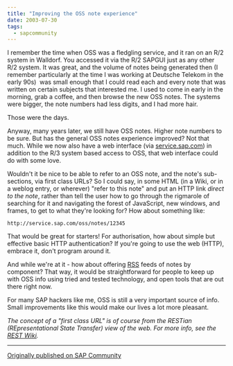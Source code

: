 ```yaml
---
title: "Improving the OSS note experience"
date: 2003-07-30
tags:
  - sapcommunity
---
```

I remember the time when OSS was a fledgling service, and it ran on an
R/2 system in Walldorf. You accessed it via the R/2 SAPGUI just as any
other R/2 system. It was great, and the volume of notes being generated
then (I remember particularly at the time I was working at Deutsche
Telekom in the early 90s)  was small enough that I could read each and
every note that was written on certain subjects that interested me. I
used to come in early in the morning, grab a coffee, and then browse the
new OSS notes. The systems were bigger, the note numbers had less
digits, and I had more hair.

Those were the days.

Anyway, many years later, we still have OSS notes. Higher note numbers
to be sure. But has the general OSS notes experience improved? Not that
much. While we now also have a web interface (via
[service.sap.com](http://service.sap.com)) in addition to the R/3 system
based access to OSS, that web interface could do with some love.

Wouldn't it be nice to be able to refer to an OSS note, and the note's
sub-sections, via first class URLs? So I could say, in some HTML (in a
Wiki, or in a weblog entry, or wherever) "refer to this note" and put
an HTTP link *direct to the note*, rather than tell the user how to go
through the rigmarole of searching for it and navigating the forest of
JavaScript, new windows, and frames, to get to what they're looking
for? How about something like:

```url
http://service.sap.com/oss/notes/12345
```

That would be great for starters! For authorisation, how about simple
but effective basic HTTP authentication? If you're going to use the web
(HTTP), embrace it, don't program around it.

And while we're at it - how about offering
[RSS](http://purl.org/rss/1.0) feeds of notes by component? That way, it
would be straightforward for people to keep up with OSS info using tried
and tested technology, and open tools that are out there right now.

For many SAP hackers like me, OSS is still a very important source of
info. Small improvements like this would make our lives a lot more
pleasant.

_The concept of a "first class URL" is of course from the *REST*ian (REpresentational State Transfer) view of the web. For more info, see the [REST Wiki](http://internet.conveyor.com/RESTwiki/moin.cgi/FrontPage)._

---

[Originally published on SAP Community](https://community.sap.com/t5/additional-blogs-by-members/improving-the-oss-note-experience/ba-p/12858080)
